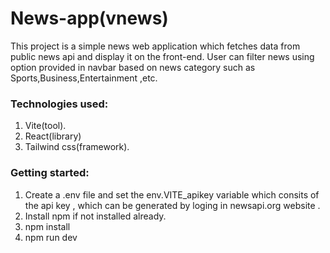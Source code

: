 # News-app(vnews)
This project is a simple news web application which fetches data from public news api and display it on the front-end.
User can filter news using option provided in navbar based on news category such as Sports,Business,Entertainment ,etc.

 ### Technologies used:
 1) Vite(tool).
 2) React(library)
 3) Tailwind css(framework).

### Getting started:
1) Create a .env file and set the env.VITE_apikey variable which consits of the api key , which can be generated by loging in newsapi.org website .
2) Install npm if not installed already.
3) npm install 
4) npm run dev
